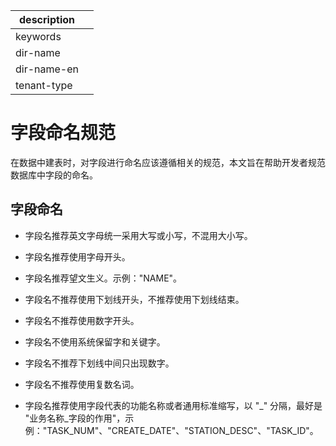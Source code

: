|description||
|---|---|
|keywords||
|dir-name||
|dir-name-en||
|tenant-type||

# 字段命名规范

在数据中建表时，对字段进行命名应该遵循相关的规范，本文旨在帮助开发者规范数据库中字段的命名。

## 字段命名

* 字段名推荐英文字母统一采用大写或小写，不混用大小写。

* 字段名推荐使用字母开头。

* 字段名推荐望文生义。示例："NAME"。

* 字段名不推荐使用下划线开头，不推荐使用下划线结束。

* 字段名不推荐使用数字开头。

* 字段名不使用系统保留字和关键字。

* 字段名不推荐下划线中间只出现数字。

* 字段名不推荐使用复数名词。

* 字段名推荐使用字段代表的功能名称或者通用标准缩写，以 "_" 分隔，最好是 "业务名称_字段的作用"，示例："TASK_NUM"、"CREATE_DATE"、"STATION_DESC"、"TASK_ID"。
